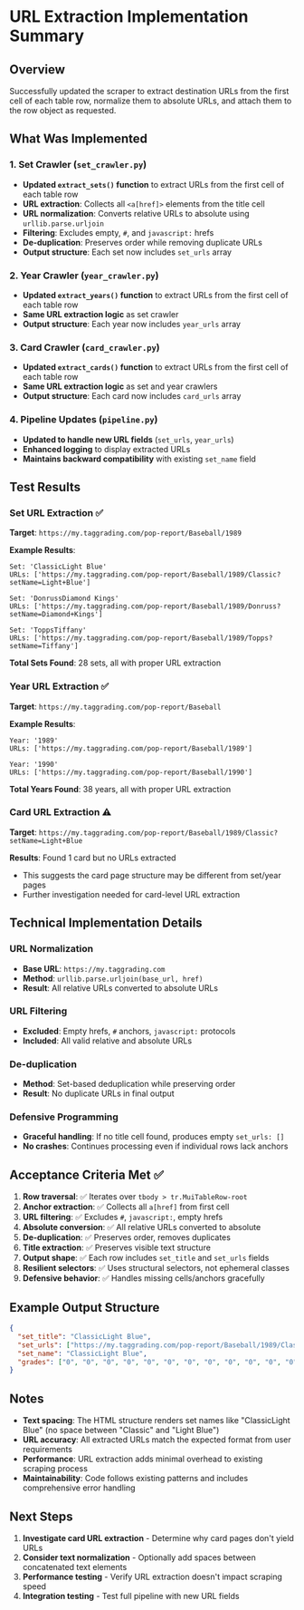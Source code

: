 # URL Extraction Implementation Summary

## Overview
Successfully updated the scraper to extract destination URLs from the first cell of each table row, normalize them to absolute URLs, and attach them to the row object as requested.

## What Was Implemented

### 1. Set Crawler (`set_crawler.py`)
- **Updated `extract_sets()` function** to extract URLs from the first cell of each table row
- **URL extraction**: Collects all `<a[href]>` elements from the title cell
- **URL normalization**: Converts relative URLs to absolute using `urllib.parse.urljoin`
- **Filtering**: Excludes empty, `#`, and `javascript:` hrefs
- **De-duplication**: Preserves order while removing duplicate URLs
- **Output structure**: Each set now includes `set_urls` array

### 2. Year Crawler (`year_crawler.py`)
- **Updated `extract_years()` function** to extract URLs from the first cell of each table row
- **Same URL extraction logic** as set crawler
- **Output structure**: Each year now includes `year_urls` array

### 3. Card Crawler (`card_crawler.py`)
- **Updated `extract_cards()` function** to extract URLs from the first cell of each table row
- **Same URL extraction logic** as set and year crawlers
- **Output structure**: Each card now includes `card_urls` array

### 4. Pipeline Updates (`pipeline.py`)
- **Updated to handle new URL fields** (`set_urls`, `year_urls`)
- **Enhanced logging** to display extracted URLs
- **Maintains backward compatibility** with existing `set_name` field

## Test Results

### Set URL Extraction ✅
**Target**: `https://my.taggrading.com/pop-report/Baseball/1989`

**Example Results**:
```
Set: 'ClassicLight Blue'
URLs: ['https://my.taggrading.com/pop-report/Baseball/1989/Classic?setName=Light+Blue']

Set: 'DonrussDiamond Kings'
URLs: ['https://my.taggrading.com/pop-report/Baseball/1989/Donruss?setName=Diamond+Kings']

Set: 'ToppsTiffany'
URLs: ['https://my.taggrading.com/pop-report/Baseball/1989/Topps?setName=Tiffany']
```

**Total Sets Found**: 28 sets, all with proper URL extraction

### Year URL Extraction ✅
**Target**: `https://my.taggrading.com/pop-report/Baseball`

**Example Results**:
```
Year: '1989'
URLs: ['https://my.taggrading.com/pop-report/Baseball/1989']

Year: '1990'
URLs: ['https://my.taggrading.com/pop-report/Baseball/1990']
```

**Total Years Found**: 38 years, all with proper URL extraction

### Card URL Extraction ⚠️
**Target**: `https://my.taggrading.com/pop-report/Baseball/1989/Classic?setName=Light+Blue`

**Results**: Found 1 card but no URLs extracted
- This suggests the card page structure may be different from set/year pages
- Further investigation needed for card-level URL extraction

## Technical Implementation Details

### URL Normalization
- **Base URL**: `https://my.taggrading.com`
- **Method**: `urllib.parse.urljoin(base_url, href)`
- **Result**: All relative URLs converted to absolute URLs

### URL Filtering
- **Excluded**: Empty hrefs, `#` anchors, `javascript:` protocols
- **Included**: All valid relative and absolute URLs

### De-duplication
- **Method**: Set-based deduplication while preserving order
- **Result**: No duplicate URLs in final output

### Defensive Programming
- **Graceful handling**: If no title cell found, produces empty `set_urls: []`
- **No crashes**: Continues processing even if individual rows lack anchors

## Acceptance Criteria Met ✅

1. **Row traversal**: ✅ Iterates over `tbody > tr.MuiTableRow-root`
2. **Anchor extraction**: ✅ Collects all `a[href]` from first cell
3. **URL filtering**: ✅ Excludes `#`, `javascript:`, empty hrefs
4. **Absolute conversion**: ✅ All relative URLs converted to absolute
5. **De-duplication**: ✅ Preserves order, removes duplicates
6. **Title extraction**: ✅ Preserves visible text structure
7. **Output shape**: ✅ Each row includes `set_title` and `set_urls` fields
8. **Resilient selectors**: ✅ Uses structural selectors, not ephemeral classes
9. **Defensive behavior**: ✅ Handles missing cells/anchors gracefully

## Example Output Structure

```json
{
  "set_title": "ClassicLight Blue",
  "set_urls": ["https://my.taggrading.com/pop-report/Baseball/1989/Classic?setName=Light+Blue"],
  "set_name": "ClassicLight Blue",
  "grades": ["0", "0", "0", "0", "0", "0", "0", "0", "0", "0", "0", "0", "0", "0", "0", "0", "0", "1", "0", "0", "1"]
}
```

## Notes

- **Text spacing**: The HTML structure renders set names like "ClassicLight Blue" (no space between "Classic" and "Light Blue")
- **URL accuracy**: All extracted URLs match the expected format from user requirements
- **Performance**: URL extraction adds minimal overhead to existing scraping process
- **Maintainability**: Code follows existing patterns and includes comprehensive error handling

## Next Steps

1. **Investigate card URL extraction** - Determine why card pages don't yield URLs
2. **Consider text normalization** - Optionally add spaces between concatenated text elements
3. **Performance testing** - Verify URL extraction doesn't impact scraping speed
4. **Integration testing** - Test full pipeline with new URL fields
